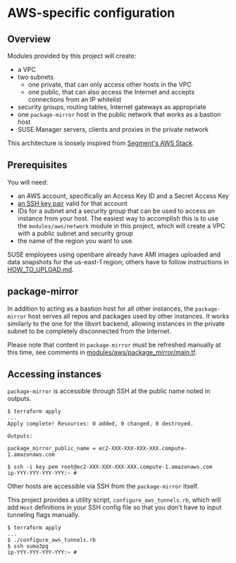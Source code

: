 # AWS-specific configuration

## Overview

Modules provided by this project will create:
 - a VPC
 - two subnets
   - one private, that can only access other hosts in the VPC
   - one public, that can also access the Internet and accepts connections from an IP whitelist
 - security groups, routing tables, Internet gateways as appropriate
 - one `package-mirror` host in the public network that works as a bastion host
 - SUSE Manager servers, clients and proxies in the private network

This architecture is loosely inspired from [Segment's AWS Stack](https://segment.com/blog/the-segment-aws-stack/).

## Prerequisites

You will need:
 - an AWS account, specifically an Access Key ID and a Secret Access Key
 - [an SSH key pair](http://docs.aws.amazon.com/AWSEC2/latest/UserGuide/ec2-key-pairs.html#having-ec2-create-your-key-pair) valid for that account
 - IDs for a subnet and a security group that can be used to access an instance from your host. The easiest way to accomplish this is to use the `modules/aws/network` module in this project, which will create a VPC with a public subnet and security group
 - the name of the region you want to use.

SUSE employees using openbare already have AMI images uploaded and data snapshots for the us-east-1 region; others have to follow instructions in [HOW_TO_UPLOAD.md](modules/aws/images/HOW_TO_UPLOAD.md).

## package-mirror

In addition to acting as a bastion host for all other instances, the `package-mirror` host serves all repos and packages used by other instances. It works similarly to the one for the libvirt backend, allowing instances in the private subnet to be completely disconnected from the Internet.

Please note that content in `package-mirror` must be refreshed manually at this time, see comments in [modules/aws/package_mirror/main.tf](modules/aws/package_mirror/main.tf).

## Accessing instances

`package-mirror` is accessible through SSH at the public name noted in outputs.

```
$ terraform apply
...
Apply complete! Resources: 0 added, 0 changed, 0 destroyed.

Outputs:

package_mirror_public_name = ec2-XXX-XXX-XXX-XXX.compute-1.amazonaws.com

$ ssh -i key.pem root@ec2-XXX-XXX-XXX-XXX.compute-1.amazonaws.com
ip-YYY-YYY-YYY-YYY:~ #
```

Other hosts are accessible via SSH from the `package-mirror` itself.

This project provides a utility script, `configure_aws_tunnels.rb`, which will add `Host` definitions in your SSH config file so that you don't have to input tunneling flags manually.

```
$ terraform apply
...
$ ./configure_aws_tunnels.rb
$ ssh suma3pg
ip-YYY-YYY-YYY-YYY:~ #
```
